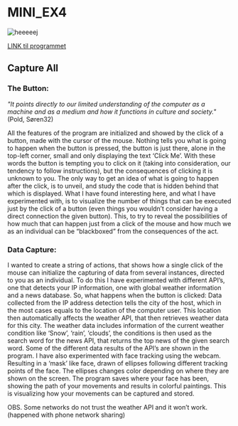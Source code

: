 # MINI_EX4

![heeeeej](https://github.com/madsdixen/mini_ex/blob/master/mini_ex4/2018-03-03%20(1).png?raw=true)

[LINK til programmet](https://rawgit.com/madsdixen/mini_ex/master/mini_ex4/index.html)


## Capture All

### The Button: 
*"It points directly to our limited understanding of the computer as a machine and as a medium and how it functions in culture and society."* (Pold, Søren32)

All the features of the program are initialized and showed by the click of a button, made with the cursor of the mouse. Nothing tells you what is going to happen when the button is pressed, the button is just there, alone in the top-left corner, small and only displaying the text ‘Click Me’. With these words the button is tempting you to click on it (taking into consideration, our tendency to follow instructions), but the consequences of clicking it is unknown to you. The only way to get an idea of what is going to happen after the click, is to unveil, and study the code that is hidden behind that which is displayed. What I have found interesting here, and what I have experimented with, is to visualize the number of things that can be executed just by the click of a button (even things you wouldn’t consider having a direct connection the given button). This, to try to reveal the possibilities of how much that can happen just from a click of the mouse and how much we as an individual can be “blackboxed” from the consequences of the act.

### Data Capture:
I wanted to create a string of actions, that shows how a single click of the mouse can initialize the capturing of data from several instances, directed to you as an individual. To do this I have experimented with different API’s, one that detects your IP information, one with global weather information and a news database. So, what happens when the button is clicked: Data collected from the IP address detection tells the city of the host, which in the most cases equals to the location of the computer user. This location then automatically affects the weather API, that then retrieves weather data for this city. The weather data includes information of the current weather condition like ‘Snow’, ‘rain’, ‘clouds’, the conditions is then used as the search word for the news API, that returns the top news of the given search word. Some of the different data results of the API’s are shown in the program.
I have also experimented with face tracking using the webcam. Resulting in a ‘mask’ like face, drawn of ellipses following different tracking points of the face. The ellipses changes color depending on where they are shown on the screen. The program saves where your face has been, showing the path of your movements and results in colorful paintings. This is visualizing how your movements can be captured and stored.

OBS. Some networks do not trust the weather API and it won’t work. (happened with phone network sharing)

